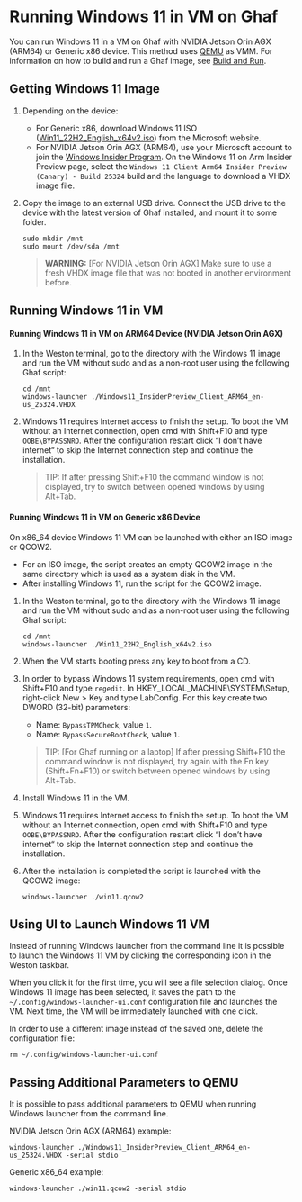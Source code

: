 <!--
    Copyright 2022-2023 TII (SSRC) and the Ghaf contributors
    SPDX-License-Identifier: CC-BY-SA-4.0
-->

# Running Windows 11 in VM on Ghaf

You can run Windows 11 in a VM on Ghaf with NVIDIA Jetson Orin AGX (ARM64) or Generic x86 device. This method uses [QEMU](https://www.qemu.org/) as VMM. For information on how to build and run a Ghaf image, see [Build and Run](../ref_impl/build_and_run.md).

## Getting Windows 11 Image

1. Depending on the device:
    * For Generic x86, download Windows 11 ISO ([Win11_22H2_English_x64v2.iso](https://www.microsoft.com/software-download/windows11)) from the Microsoft website.
    * For NVIDIA Jetson Orin AGX (ARM64), use your Microsoft account to join the [Windows Insider Program](https://insider.windows.com/en-us/register). On the Windows 11 on Arm Insider Preview page, select the `Windows 11 Client Arm64 Insider Preview (Canary) - Build 25324` build and the language to download a VHDX image file.
2. Copy the image to an external USB drive. Connect the USB drive to the device with the latest version of Ghaf installed, and mount it to some folder.

    ```
    sudo mkdir /mnt
    sudo mount /dev/sda /mnt
    ```
    > **WARNING:** [For NVIDIA Jetson Orin AGX] Make sure to use a fresh VHDX image file that was not booted in another environment before.

## Running Windows 11 in VM
#### Running Windows 11 in VM on ARM64 Device (NVIDIA Jetson Orin AGX)

1. In the Weston terminal, go to the directory with the Windows 11 image and run the VM without sudo and as a non-root user using the following Ghaf script:

    ```
    cd /mnt
    windows-launcher ./Windows11_InsiderPreview_Client_ARM64_en-us_25324.VHDX
    ```

2. Windows 11 requires Internet access to finish the setup. To boot the VM without an Internet connection, open cmd with Shift+F10 and type `OOBE\BYPASSNRO`. After the configuration restart click “I don’t have internet“ to skip the Internet connection step and continue the installation.

    > TIP: If after pressing Shift+F10 the command window is not displayed, try to switch between opened windows by using Alt+Tab.

#### Running Windows 11 in VM on Generic x86 Device

On x86_64 device Windows 11 VM can be launched with either an ISO image or QCOW2.

- For an ISO image, the script creates an empty QCOW2 image in the same directory which is used as a system disk in the VM.
- After installing Windows 11, run the script for the QCOW2 image.

1. In the Weston terminal, go to the directory with the Windows 11 image and run the VM without sudo and as a non-root user using the following Ghaf script:

    ```
    cd /mnt
    windows-launcher ./Win11_22H2_English_x64v2.iso
    ```

2. When the VM starts booting press any key to boot from a CD.
3. In order to bypass Windows 11 system requirements, open cmd with Shift+F10 and type `regedit`. In HKEY_LOCAL_MACHINE\SYSTEM\Setup, right-click New > Key and type LabConfig. For this key create two DWORD (32-bit) parameters:
   * Name: `BypassTPMCheck`, value `1`.
   * Name: `BypassSecureBootCheck`, value `1`.

   > TIP: [For Ghaf running on a laptop] If after pressing Shift+F10 the command window is not displayed, try again with the Fn key (Shift+Fn+F10) or switch between opened windows by using Alt+Tab.

4. Install Windows 11 in the VM.
5. Windows 11 requires Internet access to finish the setup. To boot the VM without an Internet connection, open cmd with Shift+F10 and type `OOBE\BYPASSNRO`. After the configuration restart click “I don’t have internet“ to skip the Internet connection step and continue the installation.
6. After the installation is completed the script is launched with the QCOW2 image:

    ```
    windows-launcher ./win11.qcow2
    ```

## Using UI to Launch Windows 11 VM

Instead of running Windows launcher from the command line it is possible to launch the Windows 11 VM by clicking the corresponding icon in the Weston taskbar.

When you click it for the first time, you will see a file selection dialog. Once Windows 11 image has been selected, it saves the path to the `~/.config/windows-launcher-ui.conf` configuration file and launches the VM. Next time, the VM will be immediately launched with one click.

In order to use a different image instead of the saved one, delete the configuration file:

   ```
   rm ~/.config/windows-launcher-ui.conf
   ```

## Passing Additional Parameters to QEMU

It is possible to pass additional parameters to QEMU when running Windows launcher from the command line.

NVIDIA Jetson Orin AGX (ARM64) example:

   ```
   windows-launcher ./Windows11_InsiderPreview_Client_ARM64_en-us_25324.VHDX -serial stdio
   ```

Generic x86_64 example:

   ```
   windows-launcher ./win11.qcow2 -serial stdio
   ```